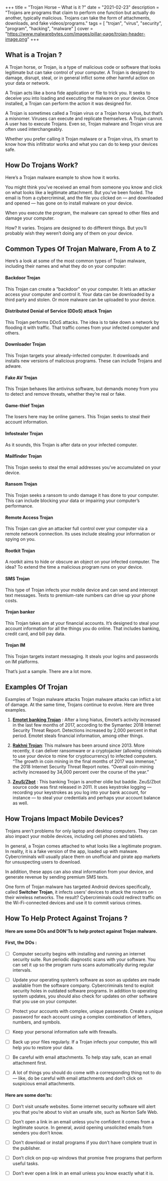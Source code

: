 +++
title = "Trojan Horse – What is it ?"
date = "2021-02-23"
description = "Trojans are programs that claim to perform one function but actually do another, typically malicious. Trojans can take the form of attachments, downloads, and fake videos/programs."
tags = [
    "trojan",
    "virus",
    "security",
    "program",
    "hacking",
    "malware"
]
cover = "https://www.malwarebytes.com/images/pillar-page/trojan-header-image.png"
+++

## What is a Trojan ?

A Trojan horse, or Trojan, is a type of malicious code or software that looks legitimate but can take control of your computer. A Trojan is designed to damage, disrupt, steal, or in general inflict some other harmful action on your data or network.

A Trojan acts like a bona fide application or file to trick you. It seeks to deceive you into loading and executing the malware on your device. Once installed, a Trojan can perform the action it was designed for.

A Trojan is sometimes called a Trojan virus or a Trojan horse virus, but that’s a misnomer. Viruses can execute and replicate themselves. A Trojan cannot. A user has to execute Trojans. Even so, Trojan malware and Trojan virus are often used interchangeably.

Whether you prefer calling it Trojan malware or a Trojan virus, it’s smart to know how this infiltrator works and what you can do to keep your devices safe.

## How Do Trojans Work?

Here’s a Trojan malware example to show how it works.

You might think you’ve received an email from someone you know and click on what looks like a legitimate attachment. But you’ve been fooled. The email is from a cybercriminal, and the file you clicked on — and downloaded and opened — has gone on to install malware on your device.

When you execute the program, the malware can spread to other files and damage your computer.

How? It varies. Trojans are designed to do different things. But you’ll probably wish they weren’t doing any of them on your device.

## Common Types Of Trojan Malware, From A to Z

Here’s a look at some of the most common types of Trojan malware, including their names and what they do on your computer:

#### Backdoor Trojan

This Trojan can create a “backdoor” on your computer. It lets an attacker access your computer and control it. Your data can be downloaded by a third party and stolen. Or more malware can be uploaded to your device.

#### Distributed Denial of Service (DDoS) attack Trojan

This Trojan performs DDoS attacks. The idea is to take down a network by flooding it with traffic. That traffic comes from your infected computer and others.

#### Downloader Trojan

This Trojan targets your already-infected computer. It downloads and installs new versions of malicious programs. These can include Trojans and adware.

#### Fake AV Trojan

This Trojan behaves like antivirus software, but demands money from you to detect and remove threats, whether they’re real or fake.

#### Game-thief Trojan

The losers here may be online gamers. This Trojan seeks to steal their account information.

#### Infostealer Trojan

As it sounds, this Trojan is after data on your infected computer.

#### Mailfinder Trojan

This Trojan seeks to steal the email addresses you’ve accumulated on your device.

#### Ransom Trojan

This Trojan seeks a ransom to undo damage it has done to your computer. This can include blocking your data or impairing your computer’s performance.

#### Remote Access Trojan

This Trojan can give an attacker full control over your computer via a remote network connection. Its uses include stealing your information or spying on you.

#### Rootkit Trojan

A rootkit aims to hide or obscure an object on your infected computer. The idea? To extend the time a malicious program runs on your device.

#### SMS Trojan

This type of Trojan infects your mobile device and can send and intercept text messages. Texts to premium-rate numbers can drive up your phone costs.

#### Trojan banker

This Trojan takes aim at your financial accounts. It’s designed to steal your account information for all the things you do online. That includes banking, credit card, and bill pay data.

#### Trojan IM

This Trojan targets instant messaging. It steals your logins and passwords on IM platforms.

That’s just a sample. There are a lot more.

## Examples Of Trojan

Examples of Trojan malware attacks
Trojan malware attacks can inflict a lot of damage. At the same time, Trojans continue to evolve. Here are three examples.

1. <ins>**Emotet banking Trojan**</ins> : After a long hiatus, Emotet’s activity increased in the last few months of 2017, according to the Symantec 2018 Internet Security Threat Report. Detections increased by 2,000 percent in that period. Emotet steals financial information, among other things.

2. <ins>**Rakhni Trojan**</ins>: This malware has been around since 2013. More recently, it can deliver ransomware or a cryptojacker (allowing criminals to use your device to mine for cryptocurrency) to infected computers. “The growth in coin mining in the final months of 2017 was immense,” the 2018 Internet Security Threat Report notes. “Overall coin-mining activity increased by 34,000 percent over the course of the year.”

3. <ins>**ZeuS/Zbot**</ins> : This banking Trojan is another oldie but baddie. ZeuS/Zbot source code was first released in 2011. It uses keystroke logging — recording your keystrokes as you log into your bank account, for instance — to steal your credentials and perhaps your account balance as well.

## How Trojans Impact Mobile Devices?

Trojans aren’t problems for only laptop and desktop computers. They can also impact your mobile devices, including cell phones and tablets.

In general, a Trojan comes attached to what looks like a legitimate program. In reality, it is a fake version of the app, loaded up with malware. Cybercriminals will usually place them on unofficial and pirate app markets for unsuspecting users to download.

In addition, these apps can also steal information from your device, and generate revenue by sending premium SMS texts.

One form of Trojan malware has targeted Android devices specifically, called **Switcher Trojan**, it infects users’ devices to attack the routers on their wireless networks.
The result?
Cybercriminals could redirect traffic on the Wi-Fi-connected devices and use it to commit various crimes.

## How To Help Protect Against Trojans ?

#### Here are some DOs and DON'Ts to help protect against Trojan malware.

#### First, the DOs :

- [ ] Computer security begins with installing and running an internet security suite. Run periodic diagnostic scans with your software. You can set it up so the program runs scans automatically during regular intervals.

- [ ] Update your operating system’s software as soon as updates are made available from the software company. Cybercriminals tend to exploit security holes in outdated software programs. In addition to operating system updates, you should also check for updates on other software that you use on your computer.

- [ ] Protect your accounts with complex, unique passwords. Create a unique password for each account using a complex combination of letters, numbers, and symbols.

- [ ] Keep your personal information safe with firewalls.

- [ ] Back up your files regularly. If a Trojan infects your computer, this will help you to restore your data.

- [ ] Be careful with email attachments. To help stay safe, scan an email attachment first.

- [ ] A lot of things you should do come with a corresponding thing not to do — like, do be careful with email attachments and don’t click on suspicious email attachments.

#### Here are some don’ts:

- [ ] Don’t visit unsafe websites. Some internet security software will alert you that you’re about to visit an unsafe site, such as Norton Safe Web.

- [ ] Don’t open a link in an email unless you’re confident it comes from a legitimate source. In general, avoid opening unsolicited emails from senders you don’t know.

- [ ] Don’t download or install programs if you don’t have complete trust in the publisher.

- [ ] Don’t click on pop-up windows that promise free programs that perform useful tasks.

- [ ] Don’t ever open a link in an email unless you know exactly what it is.
